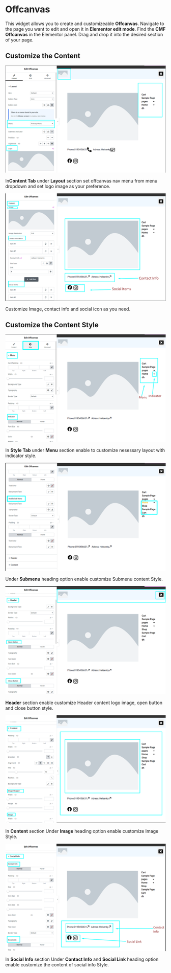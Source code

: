 # Offcanvas

This widget allows you to create and customizeable **Offcanvas**. Navigate to the page you want to edit and open it in **Elementor edit mode**. Find the **CMF Offcanvas** in the Elementor panel. Drag and drop it into the desired section of your page.

## Customize the Content

<p class="cmf--img-wrapper">
    <img src="/assets/framework/images/widgets/special-elements/offcanvas/offcanvas_1.png" alt="offcanvas">
</p>

In**Content Tab** under **Layout** section set offcanvas nav menu from menu dropdown and set logo image as your preference.

<p class="cmf--img-wrapper">
    <img src="/assets/framework/images/widgets/special-elements/offcanvas/offcanvas_2.1.png" alt="offcanvas">
</p>

Customize Image, contact info and social icon as you need.

## Customize the Content Style

<p class="cmf--img-wrapper">
    <img src="/assets/framework/images/widgets/special-elements/offcanvas/offcanvas_2.png" alt="offcanvas">
</p>

 In **Style Tab** under **Menu** section enable to customize nesessary layout with indicator style.    

<p class="cmf--img-wrapper">
    <img src="/assets/framework/images/widgets/special-elements/offcanvas/offcanvas_4.png" alt="offcanvas">
</p>

Under **Submenu** heading option enable customize Submenu content Style.

<p class="cmf--img-wrapper">
    <img src="/assets/framework/images/widgets/special-elements/offcanvas/offcanvas_5.png" alt="offcanvas">
</p>

**Header** section enable customize Header content logo image, open button and close button style.

<p class="cmf--img-wrapper">
    <img src="/assets/framework/images/widgets/special-elements/offcanvas/offcanvas_6.png" alt="offcanvas">
</p>

In **Content** section Under **Image** heading option enable customize Image Style.

<p class="cmf--img-wrapper">
    <img src="/assets/framework/images/widgets/special-elements/offcanvas/offcanvas_7.png" alt="offcanvas">
</p>

In **Social Info** section Under **Contact Info** and **Social Link** heading option enable customize the content of social info Style.
